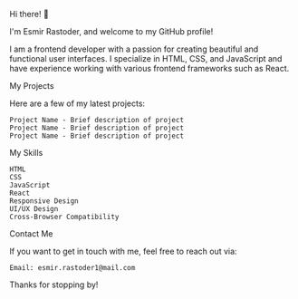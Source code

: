 Hi there! 👋

I'm Esmir Rastoder, and welcome to my GitHub profile!

I am a frontend developer with a passion for creating beautiful and functional user interfaces. I specialize in HTML, CSS, and JavaScript and have experience working with various frontend frameworks such as React.

My Projects

Here are a few of my latest projects:

    Project Name - Brief description of project
    Project Name - Brief description of project
    Project Name - Brief description of project


My Skills

    HTML
    CSS
    JavaScript
    React
    Responsive Design
    UI/UX Design
    Cross-Browser Compatibility
  

Contact Me

If you want to get in touch with me, feel free to reach out via:

    Email: esmir.rastoder1@mail.com

Thanks for stopping by!

